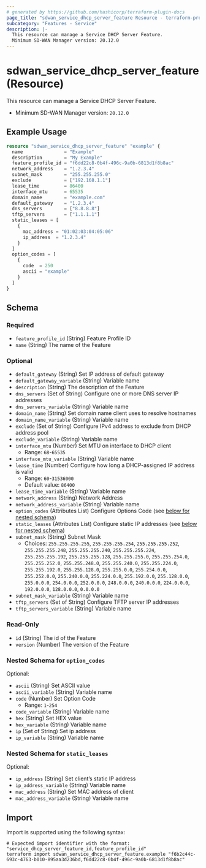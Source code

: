 ```yaml
---
# generated by https://github.com/hashicorp/terraform-plugin-docs
page_title: "sdwan_service_dhcp_server_feature Resource - terraform-provider-sdwan"
subcategory: "Features - Service"
description: |-
  This resource can manage a Service DHCP Server Feature.
  Minimum SD-WAN Manager version: 20.12.0
---
```


# sdwan_service_dhcp_server_feature (Resource)

This resource can manage a Service DHCP Server Feature.
  - Minimum SD-WAN Manager version: `20.12.0`

## Example Usage

```terraform
resource "sdwan_service_dhcp_server_feature" "example" {
  name               = "Example"
  description        = "My Example"
  feature_profile_id = "f6dd22c8-0b4f-496c-9a0b-6813d1f8b8ac"
  network_address    = "1.2.3.4"
  subnet_mask        = "255.255.255.0"
  exclude            = ["192.168.1.1"]
  lease_time         = 86400
  interface_mtu      = 65535
  domain_name        = "example.com"
  default_gateway    = "1.2.3.4"
  dns_servers        = ["8.8.8.8"]
  tftp_servers       = ["1.1.1.1"]
  static_leases = [
    {
      mac_address = "01:02:03:04:05:06"
      ip_address  = "1.2.3.4"
    }
  ]
  option_codes = [
    {
      code  = 250
      ascii = "example"
    }
  ]
}
```

<!-- schema generated by tfplugindocs -->
## Schema

### Required

- `feature_profile_id` (String) Feature Profile ID
- `name` (String) The name of the Feature

### Optional

- `default_gateway` (String) Set IP address of default gateway
- `default_gateway_variable` (String) Variable name
- `description` (String) The description of the Feature
- `dns_servers` (Set of String) Configure one or more DNS server IP addresses
- `dns_servers_variable` (String) Variable name
- `domain_name` (String) Set domain name client uses to resolve hostnames
- `domain_name_variable` (String) Variable name
- `exclude` (Set of String) Configure IPv4 address to exclude from DHCP address pool
- `exclude_variable` (String) Variable name
- `interface_mtu` (Number) Set MTU on interface to DHCP client
  - Range: `68`-`65535`
- `interface_mtu_variable` (String) Variable name
- `lease_time` (Number) Configure how long a DHCP-assigned IP address is valid
  - Range: `60`-`31536000`
  - Default value: `86400`
- `lease_time_variable` (String) Variable name
- `network_address` (String) Network Address
- `network_address_variable` (String) Variable name
- `option_codes` (Attributes List) Configure Options Code (see [below for nested schema](#nestedatt--option_codes))
- `static_leases` (Attributes List) Configure static IP addresses (see [below for nested schema](#nestedatt--static_leases))
- `subnet_mask` (String) Subnet Mask
  - Choices: `255.255.255.255`, `255.255.255.254`, `255.255.255.252`, `255.255.255.248`, `255.255.255.240`, `255.255.255.224`, `255.255.255.192`, `255.255.255.128`, `255.255.255.0`, `255.255.254.0`, `255.255.252.0`, `255.255.248.0`, `255.255.240.0`, `255.255.224.0`, `255.255.192.0`, `255.255.128.0`, `255.255.0.0`, `255.254.0.0`, `255.252.0.0`, `255.240.0.0`, `255.224.0.0`, `255.192.0.0`, `255.128.0.0`, `255.0.0.0`, `254.0.0.0`, `252.0.0.0`, `248.0.0.0`, `240.0.0.0`, `224.0.0.0`, `192.0.0.0`, `128.0.0.0`, `0.0.0.0`
- `subnet_mask_variable` (String) Variable name
- `tftp_servers` (Set of String) Configure TFTP server IP addresses
- `tftp_servers_variable` (String) Variable name

### Read-Only

- `id` (String) The id of the Feature
- `version` (Number) The version of the Feature

<a id="nestedatt--option_codes"></a>
### Nested Schema for `option_codes`

Optional:

- `ascii` (String) Set ASCII value
- `ascii_variable` (String) Variable name
- `code` (Number) Set Option Code
  - Range: `1`-`254`
- `code_variable` (String) Variable name
- `hex` (String) Set HEX value
- `hex_variable` (String) Variable name
- `ip` (Set of String) Set ip address
- `ip_variable` (String) Variable name


<a id="nestedatt--static_leases"></a>
### Nested Schema for `static_leases`

Optional:

- `ip_address` (String) Set client’s static IP address
- `ip_address_variable` (String) Variable name
- `mac_address` (String) Set MAC address of client
- `mac_address_variable` (String) Variable name

## Import

Import is supported using the following syntax:

```shell
# Expected import identifier with the format: "service_dhcp_server_feature_id,feature_profile_id"
terraform import sdwan_service_dhcp_server_feature.example "f6b2c44c-693c-4763-b010-895aa3d236bd,f6dd22c8-0b4f-496c-9a0b-6813d1f8b8ac"
```
